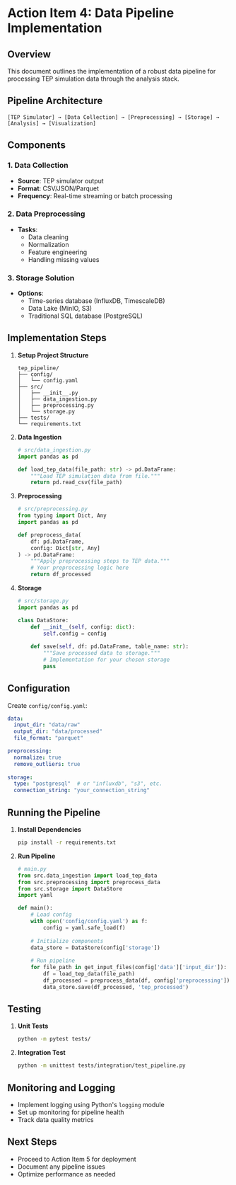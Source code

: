 # Action Item 4: Data Pipeline Implementation

## Overview
This document outlines the implementation of a robust data pipeline for processing TEP simulation data through the analysis stack.

## Pipeline Architecture
```
[TEP Simulator] → [Data Collection] → [Preprocessing] → [Storage] → [Analysis] → [Visualization]
```

## Components

### 1. Data Collection
- **Source**: TEP simulator output
- **Format**: CSV/JSON/Parquet
- **Frequency**: Real-time streaming or batch processing

### 2. Data Preprocessing
- **Tasks**:
  - Data cleaning
  - Normalization
  - Feature engineering
  - Handling missing values

### 3. Storage Solution
- **Options**:
  - Time-series database (InfluxDB, TimescaleDB)
  - Data Lake (MinIO, S3)
  - Traditional SQL database (PostgreSQL)

## Implementation Steps

1. **Setup Project Structure**
   ```
   tep_pipeline/
   ├── config/
   │   └── config.yaml
   ├── src/
   │   ├── __init__.py
   │   ├── data_ingestion.py
   │   ├── preprocessing.py
   │   └── storage.py
   ├── tests/
   └── requirements.txt
   ```

2. **Data Ingestion**
   ```python
   # src/data_ingestion.py
   import pandas as pd
   
   def load_tep_data(file_path: str) -> pd.DataFrame:
       """Load TEP simulation data from file."""
       return pd.read_csv(file_path)
   ```

3. **Preprocessing**
   ```python
   # src/preprocessing.py
   from typing import Dict, Any
   import pandas as pd
   
   def preprocess_data(
       df: pd.DataFrame, 
       config: Dict[str, Any]
   ) -> pd.DataFrame:
       """Apply preprocessing steps to TEP data."""
       # Your preprocessing logic here
       return df_processed
   ```

4. **Storage**
   ```python
   # src/storage.py
   import pandas as pd
   
   class DataStore:
       def __init__(self, config: dict):
           self.config = config
       
       def save(self, df: pd.DataFrame, table_name: str):
           """Save processed data to storage."""
           # Implementation for your chosen storage
           pass
   ```

## Configuration
Create `config/config.yaml`:
```yaml
data:
  input_dir: "data/raw"
  output_dir: "data/processed"
  file_format: "parquet"

preprocessing:
  normalize: true
  remove_outliers: true
  
storage:
  type: "postgresql"  # or "influxdb", "s3", etc.
  connection_string: "your_connection_string"
```

## Running the Pipeline
1. **Install Dependencies**
   ```bash
   pip install -r requirements.txt
   ```

2. **Run Pipeline**
   ```python
   # main.py
   from src.data_ingestion import load_tep_data
   from src.preprocessing import preprocess_data
   from src.storage import DataStore
   import yaml
   
   def main():
       # Load config
       with open('config/config.yaml') as f:
           config = yaml.safe_load(f)
       
       # Initialize components
       data_store = DataStore(config['storage'])
       
       # Run pipeline
       for file_path in get_input_files(config['data']['input_dir']):
           df = load_tep_data(file_path)
           df_processed = preprocess_data(df, config['preprocessing'])
           data_store.save(df_processed, 'tep_processed')
   ```

## Testing
1. **Unit Tests**
   ```bash
   python -m pytest tests/
   ```

2. **Integration Test**
   ```bash
   python -m unittest tests/integration/test_pipeline.py
   ```

## Monitoring and Logging
- Implement logging using Python's `logging` module
- Set up monitoring for pipeline health
- Track data quality metrics

## Next Steps
- Proceed to Action Item 5 for deployment
- Document any pipeline issues
- Optimize performance as needed
